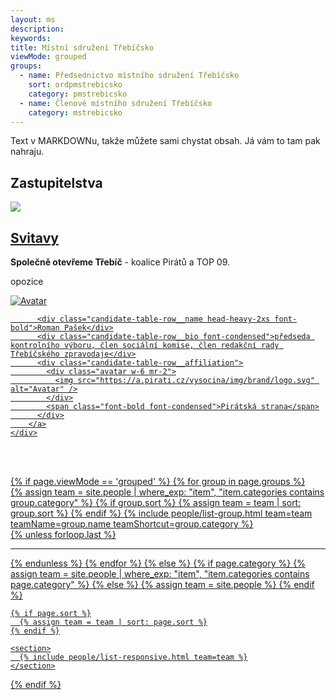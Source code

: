 ```yaml
---
layout: ms
description:
keywords:
title: Místní sdružení Třebíčsko
viewMode: grouped
groups:
  - name: Předsednictvo místního sdružení Třebíčsko
    sort: ordpmstrebicsko
    category: pmstrebicsko
  - name: Členové místního sdružení Třebíčsko
    category: mstrebicsko
---
```


Text v MARKDOWNu, takže můžete sami chystat obsah. Já vám to tam pak nahraju.

## Zastupitelstva
<article class="card elevation-0 bg-grey-50 container-padding--zero md:container-padding--auto">
    <div class="card__body p-4 lg:p-8 flex space-x-8 items-start">
      <img src="https://a.pirati.cz/vysocina/img/trebic.png" class="w-16" />
      <div class="space-y-4 flex-grow">
        <div>
          <h1 class="head-alt-base mb-2"><a href="#">Svitavy</a></h1>
          <div class="flex flex-col sm:flex-row space-y-2 sm:space-y-0 sm:space-x-4">
            <span><b>Společně otevřeme Třebíč</b> - koalice Pirátů a TOP 09.</span>
          </div>
          <p class="mt-2 font-light text-sm leading-snug">opozice</p>
        </div>
        <a href="https://vysocina.pirati.cz/lide/roman-pasek/" class="candidate-table-row">
          <div class="avatar candidate-table-row__avatar">
            <img src="https://a.pirati.cz/resize/225x225/vysocina/img/people/roman-pasek.jpg" alt="Avatar" />
          </div>

          <div class="candidate-table-row__name head-heavy-2xs font-bold">Roman Pašek</div>
          <div class="candidate-table-row__bio font-condensed">předseda kontrolního výboru, člen sociální komise, člen redakční rady Třebíčského zpravodaje</div>
          <div class="candidate-table-row__affiliation">
            <div class="avatar w-6 mr-2">
              <img src="https://a.pirati.cz/vysocina/img/brand/logo.svg" alt="Avatar" />
            </div>
            <span class="font-bold font-condensed">Pirátská strana</span>
          </div>
        </a>
    </div>
</article>

<br><br>

<div>
    {% if page.viewMode == 'grouped' %}
    {% for group in page.groups %}
      <section>
        {% assign team = site.people | where_exp: "item", "item.categories contains group.category" %}
        {% if group.sort %}
          {% assign team = team | sort: group.sort %}
        {% endif %}
        {% include people/list-group.html team=team teamName=group.name teamShortcut=group.category %}
      </section>
      {% unless forloop.last %}<hr class="hr--big" />{% endunless %}
    {% endfor %}
  {% else %}
    {% if page.category %}
      {% assign team = site.people | where_exp: "item", "item.categories contains page.category" %}
    {% else %}
      {% assign team = site.people %}
    {% endif %}

    {% if page.sort %}
      {% assign team = team | sort: page.sort %}
    {% endif %}

    <section>
      {% include people/list-responsive.html team=team %}
    </section>
  {% endif %}
</div>
